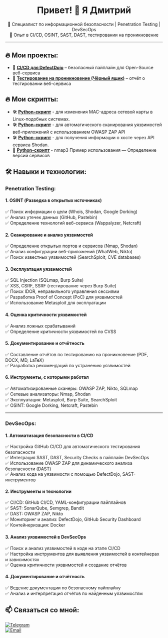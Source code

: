<h1 align="center">Привет! 👋 Я Дмитрий</h1>
<p align="center">
  🔹 Специалист по информационной безопасности | Penetration Testing | DevSecOps <br>
  🔹 Опыт в CI/CD, OSINT, SAST, DAST, тестировании на проникновение
</p>

---

## 🔥 Мои проекты:
- 🚀 [**CI/CD для DefectDojo**](https://github.com/usd877/DevSecOps) – безопасный пайплайн для Open-Source веб-сервиса  
- 🔎 [**Тестирование на проникновение (Чёрный ящик)**](https://github.com/usd877/Penetration-Testing) – отчёт о тестировании веб-сервиса

##  🔥 Мои скрипты:

- 🛠️ [**Python-скрипт**](https://github.com/usd877/MAC-Address-Changer-Tool) - для изменения MAC-адреса сетевой карты в Linux-подобных системах.
- 🛠️ [**Python-скрипт**](https://github.com/usd877/Web-Vulnerability-Scanner-using-ZAP-API) - для автоматического сканирования уязвимостей веб-приложений с использованием OWASP ZAP API
- 🛠️ [**Python-скрипт**](https://github.com/usd877/Shodan-Host-Info-Scanner) - для получения информации о хосте через API сервиса Shodan.
- 🧰 [**Python-скрипт**](https://github.com/usd877/nmap3) - nmap3 Пример использования — Определение версий сервисов 

## 🛠 Навыки и технологии:

### **Penetration Testing**:

#### 1. OSINT (Разведка в открытых источниках)
✅ Поиск информации о цели (Whois, Shodan, Google Dorking)  
✅ Анализ утечек данных (GitHub, Pastebin)  
✅ Определение технологий веб-сервиса (Wappalyzer, Netcraft)  

#### 2. Сканирование и анализ уязвимостей
✅ Определение открытых портов и сервисов (Nmap, Shodan)  
✅ Анализ конфигурации веб-приложений (WhatWeb, Nikto)  
✅ Поиск известных уязвимостей (SearchSploit, CVE databases)  

#### 3. Эксплуатация уязвимостей
✅ SQL Injection (SQLmap, Burp Suite)  
✅ XSS, CSRF, SSRF (тестирование через Burp Suite)  
✅ Поиск IDOR, неправильного управления сессиями  
✅ Разработка Proof of Concept (PoC) для уязвимостей  
✅ Использование Metasploit для эксплуатации  

#### 4. Оценка критичности уязвимостей
✅ Анализ ложных срабатываний  
✅ Определение критичности уязвимостей по CVSS  

#### 5. Документирование и отчётность
✅ Составление отчётов по тестированию на проникновение (PDF, DOCX, MD, LaTeX)  
✅ Разработка рекомендаций по устранению уязвимостей  

#### 6. Инструменты, с которыми работал
✅ Автоматизированные сканеры: OWASP ZAP, Nikto, SQLmap  
✅ Сетевые анализаторы: Nmap, Shodan  
✅ Эксплуатация: Metasploit, Burp Suite, SearchSploit  
✅ OSINT: Google Dorking, Netcraft, Pastebin  

---

### **DevSecOps**:

#### 1. Автоматизация безопасности в CI/CD
✅ Настройка GitHub CI/CD для автоматического тестирования безопасности  
✅ Интеграция SAST, DAST, Security Checks в пайплайн DevSecOps  
✅ Использование OWASP ZAP для динамического анализа безопасности (DAST)  
✅ Анализ кода на уязвимости с помощью DefectDojo, SAST-инструментов  

#### 2. Инструменты и технологии
✅ CI/CD: GitHub CI/CD, YAML-конфигурации пайплайнов  
✅ SAST: SonarQube, Semgrep, Bandit  
✅ DAST: OWASP ZAP, Nikto  
✅ Мониторинг и анализ: DefectDojo, GitHub Security Dashboard  
✅ Контейнеризация: Docker  

#### 3. Анализ уязвимостей в DevSecOps
✅ Поиск и анализ уязвимостей в коде на этапе CI/CD  
✅ Настройка инструментов для выявления уязвимостей в контейнерах и зависимостях  
✅ Оценка критичности уязвимостей и создание отчётов  

#### 4. Документирование и отчётность
✅ Ведение документации по безопасному пайплайну  
✅ Анализ и интерпретация отчётов по найденным уязвимостям  

 

## 📫 Связаться со мной:
[![Telegram](https://img.shields.io/badge/-Telegram-26A5E4?style=flat&logo=telegram&logoColor=white)](https://t.me/evildmitry)  
[![Email](https://img.shields.io/badge/-usd877@gmail.com-D14836?style=flat&logo=gmail&logoColor=white)](mailto:usd877@gmail.com)
